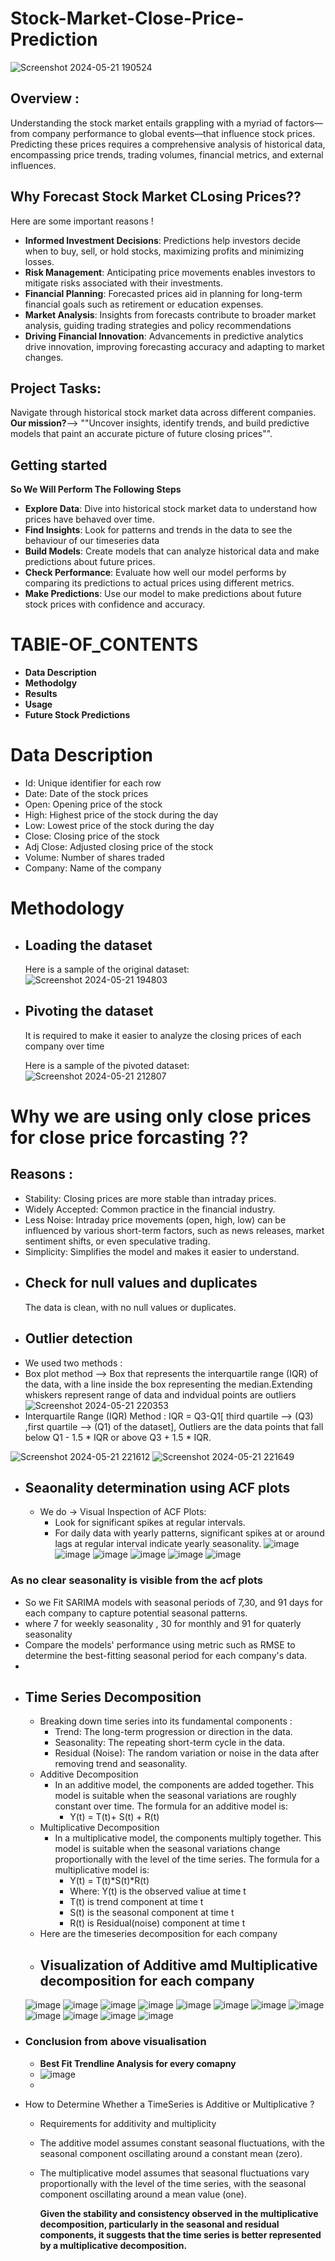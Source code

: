 # Stock-Market-Close-Price-Prediction
![Screenshot 2024-05-21 190524](https://github.com/Isha2909/Stock-Price-Predictor-LSTM-FBProphet-Sarimax/assets/162286426/6ffab10e-c2ee-4e03-8157-7288a15aabec)
## Overview :
Understanding the stock market entails grappling with a myriad of factors—from company performance to global events—that influence stock prices. Predicting these prices requires a comprehensive analysis of historical data, encompassing price trends, trading volumes, financial metrics, and external influences.
## Why Forecast Stock Market CLosing Prices??
 Here are some important reasons !
* __Informed Investment Decisions__: Predictions help investors decide when to buy, sell, or hold stocks, maximizing profits and minimizing losses.
* __Risk Management__: Anticipating price movements enables investors to mitigate risks associated with their investments.
* __Financial Planning__: Forecasted prices aid in planning for long-term financial goals such as retirement or education expenses.
* __Market Analysis__: Insights from forecasts contribute to broader market analysis, guiding trading strategies and policy recommendations
* __Driving Financial Innovation__: Advancements in predictive analytics drive innovation, improving forecasting accuracy and adapting to market changes.

## Project Tasks:
Navigate through historical stock market data across different companies. 
__Our mission?__--> ""Uncover insights, identify trends, and build predictive models that paint an accurate picture of future closing prices"".
## Getting started 
__So We Will Perform The Following Steps__
* __Explore Data__: Dive into historical stock market data to understand how prices have behaved over time.
* __Find Insights__: Look for patterns and trends in the data to see the behaviour of our timeseries data
* __Build Models__: Create models that can analyze historical data and make predictions about future prices.
* __Check Performance__: Evaluate how well our model performs by comparing its predictions to actual prices using different metrics.
* __Make Predictions__: Use our model to make predictions about future stock prices with confidence and accuracy.
# TABlE-OF_CONTENTS
* __Data Description__
* __Methodolgy__
* __Results__
* __Usage__
* __Future Stock Predictions__
# Data Description
* Id: Unique identifier for each row
* Date: Date of the stock prices
* Open: Opening price of the stock
* High: Highest price of the stock during the day
* Low: Lowest price of the stock during the day
* Close: Closing price of the stock
* Adj Close: Adjusted closing price of the stock
* Volume: Number of shares traded
* Company: Name of the company
# Methodology 
* ## Loading the dataset
  Here is a sample of the original dataset:
![Screenshot 2024-05-21 194803](https://github.com/Isha2909/Stock-Price-Predictor-LSTM-FBProphet-Sarimax/assets/162286426/51da2b31-8d21-4604-ae25-510e655f9a75)
* ## Pivoting the dataset
  It is required to make it easier to analyze the closing prices of each company over time
  
  Here is a sample of the pivoted dataset:
![Screenshot 2024-05-21 212807](https://github.com/Isha2909/Stock-Price-Predictor-LSTM-FBProphet-Sarimax/assets/162286426/75d4ecd5-8b4c-457c-bd44-d498ab29bf63)
# Why we are using only close prices for close price forcasting ??
## Reasons :
* Stability: Closing prices are more stable than intraday prices.
* Widely Accepted: Common practice in the financial industry.
* Less Noise: Intraday price movements (open, high, low) can be influenced by various short-term factors, such as news releases, market sentiment shifts, or even speculative trading.
* Simplicity: Simplifies the model and makes it easier to understand.
* ## Check for null values and duplicates
  The data is clean, with no null values or duplicates.
* ## Outlier detection
-  We used  two methods :
-  Box plot method --> Box that represents the interquartile range (IQR) of the data, with a line inside the box representing the median.Extending whiskers represent range of data  and indvidual points are outliers
  ![Screenshot 2024-05-21 220353](https://github.com/Isha2909/Stock-Price-Predictor-LSTM-FBProphet-Sarimax/assets/162286426/5ca9c940-16ab-406d-8e9c-5e77692d8fec)
-  Interquartile Range (IQR) Method :
   IQR = Q3-Q1[ third quartile --> (Q3) ,first quartile --> (Q1) of the dataset], Outliers are the  data points that fall below Q1 - 1.5 * IQR or above Q3 + 1.5 * IQR.
   
 ![Screenshot 2024-05-21 221612](https://github.com/Isha2909/Stock-Price-Predictor-LSTM-FBProphet-Sarimax/assets/162286426/3e730a63-32bc-4544-be54-b848b5ea8d45)
![Screenshot 2024-05-21 221649](https://github.com/Isha2909/Stock-Price-Predictor-LSTM-FBProphet-Sarimax/assets/162286426/4c8a6f51-4992-4924-902e-caadcb5f0740)
* ## Seaonality determination using ACF plots
   - We do -> Visual Inspection of ACF Plots:
      * Look for significant spikes at regular intervals.
      * For daily data with yearly patterns, significant spikes at or around lags at regular interval indicate yearly seasonality.
  ![image](https://github.com/Isha2909/Stock-Price-Predictor-LSTM-FBProphet-Sarimax/assets/162286426/79dbc1dc-59a1-4a36-a492-025610f44e85)
  ![image](https://github.com/Isha2909/Stock-Price-Predictor-LSTM-FBProphet-Sarimax/assets/162286426/8c78661f-953f-4f04-a237-2ba9ecbcf2a2)
  ![image](https://github.com/Isha2909/Stock-Price-Predictor-LSTM-FBProphet-Sarimax/assets/162286426/9d61218f-156e-430e-af0b-353b81eac84f)
  ![image](https://github.com/Isha2909/Stock-Price-Predictor-LSTM-FBProphet-Sarimax/assets/162286426/bb424e4f-f50c-4c24-aa9e-d17979f49d6b)
  ![image](https://github.com/Isha2909/Stock-Price-Predictor-LSTM-FBProphet-Sarimax/assets/162286426/23ee69e7-2632-49c5-8b1d-4087f99e9d9a)
  ![image](https://github.com/Isha2909/Stock-Price-Predictor-LSTM-FBProphet-Sarimax/assets/162286426/738600cc-f264-4e4f-86be-d94e38e22a38)
### As no clear seasonality is visible from the acf plots
- So we Fit SARIMA models with seasonal periods of 7,30, and 91 days for each company to capture potential seasonal patterns.
- where 7 for weekly seasonality , 30 for monthly and 91 for quaterly seasonality
- Compare the models' performance using metric such as RMSE to determine the best-fitting seasonal period for each company's data.
- 

* ## Time Series Decomposition
  - Breaking down time series into its fundamental components :
    * Trend: The long-term progression or direction in the data.
    * Seasonality: The repeating short-term cycle in the data.
    * Residual (Noise): The random variation or noise in the data after removing trend and seasonality.
  - Additive Decomposition
    * In an additive model, the components are added together. This model is suitable when the seasonal variations are roughly constant over time. The formula for an additive model is:
       - Y(t) = T(t)+ S(t) + R(t)
  - Multiplicative Decomposition
    * In a multiplicative model, the components multiply together. This model is suitable when the seasonal variations change proportionally with the level of the time series. The formula for a multiplicative model is:
       - Y(t) = T(t)*S(t)*R(t)
       - Where: Y(t) is the observed valiue at time t
       - T(t) is trend component at time t
       - S(t) is the seasonal component at time t
       - R(t) is Residual(noise) component at time t
  * Here are the timeseries decomposition for each company
  * ## Visualization of Additive amd Multiplicative decomposition for each company
  ![image](https://github.com/Isha2909/Stock-Price-Predictor-LSTM-FBProphet-Sarimax/assets/162286426/694f17ac-6b46-4ded-a3ee-f2321773a2f0)
  ![image](https://github.com/Isha2909/Stock-Price-Predictor-LSTM-FBProphet-Sarimax/assets/162286426/7ef9bb5a-a0c5-4cd7-b51e-5481c9e77e16)
  ![image](https://github.com/Isha2909/Stock-Price-Predictor-LSTM-FBProphet-Sarimax/assets/162286426/7399993c-b4e8-4ddf-b2e3-23acb8717a1b)
  ![image](https://github.com/Isha2909/Stock-Price-Predictor-LSTM-FBProphet-Sarimax/assets/162286426/0adfc2e6-f362-463a-b96b-33c2f1207a66)
  ![image](https://github.com/Isha2909/Stock-Price-Predictor-LSTM-FBProphet-Sarimax/assets/162286426/e470f2d3-42e1-4558-8042-60530b85a30e)
  ![image](https://github.com/Isha2909/Stock-Price-Predictor-LSTM-FBProphet-Sarimax/assets/162286426/e7b44a21-6b9f-4859-b922-72602813e3c6)
  ![image](https://github.com/Isha2909/Stock-Price-Predictor-LSTM-FBProphet-Sarimax/assets/162286426/66625d36-cfbd-4252-8487-8c3954f48ae0)
  ![image](https://github.com/Isha2909/Stock-Price-Predictor-LSTM-FBProphet-Sarimax/assets/162286426/b8a40e58-2c71-40dc-b082-0ab468ad8fd9)
  ![image](https://github.com/Isha2909/Stock-Price-Predictor-LSTM-FBProphet-Sarimax/assets/162286426/dff493ef-bdeb-4caa-8d9b-f8f9312d79f8)
  ![image](https://github.com/Isha2909/Stock-Price-Predictor-LSTM-FBProphet-Sarimax/assets/162286426/bc4a5a99-5f89-4fe9-bb82-d2aa92529b27)
  ![image](https://github.com/Isha2909/Stock-Price-Predictor-LSTM-FBProphet-Sarimax/assets/162286426/f2c1e36c-0228-4e07-9d9a-7ccf7a41732a)
  ![image](https://github.com/Isha2909/Stock-Price-Predictor-LSTM-FBProphet-Sarimax/assets/162286426/b01da8a9-e07f-4324-ad82-0fd4ed705a3c)
  

* ### Conclusion from above visualisation
  - **Best Fit Trendline  Analysis for every comapny**
  - ![image](https://github.com/Isha2909/Stock-Price-Predictor-LSTM-FBProphet-Sarimax/assets/162286426/083d2abe-f683-4c72-b4f6-3684a018a503)
  - 
* How to Determine Whether a TimeSeries is Additive or Multiplicative ?
     - Requirements for additivity and multiplicity
     * The additive model assumes constant seasonal fluctuations, with the seasonal component oscillating around a constant mean (zero).
     * The multiplicative model assumes that seasonal fluctuations vary proportionally with the level of the time series, with the seasonal component oscillating around a mean value (one).
       
       **Given the stability and consistency observed in the multiplicative decomposition, particularly in the seasonal and residual components, it suggests that the time series is better represented by a multiplicative decomposition.** 

  












 



